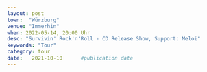 ```yaml
---
layout: post
town:  "Würzburg"
venue: "Immerhin"
when: 2022-05-14, 20:00 Uhr
desc: "Survivin' Rock'n'Roll - CD Release Show, Support: Meloi"
keywords: "Tour"
category: tour
date:   2021-10-10 		#publication date
---
```

